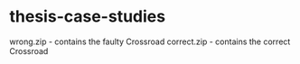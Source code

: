 # thesis-case-studies

wrong.zip - contains the faulty Crossroad
correct.zip - contains the correct Crossroad